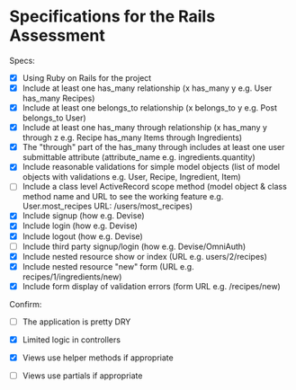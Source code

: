 # Specifications for the Rails Assessment

Specs:  
- [x] Using Ruby on Rails for the project  
- [x] Include at least one has\_many relationship (x has\_many y e.g. User has\_many Recipes)   
- [x] Include at least one belongs\_to relationship (x belongs\_to y e.g. Post belongs\_to User)  
- [x] Include at least one has\_many through relationship (x has\_many y through z e.g. Recipe has\_many Items through Ingredients)  
- [x] The "through" part of the has\_many through includes at least one user submittable attribute (attribute\_name e.g. ingredients.quantity)  
- [x] Include reasonable validations for simple model objects (list of model objects with validations e.g. User, Recipe, Ingredient, Item)  
- [ ] Include a class level ActiveRecord scope method (model object & class method name and URL to see the working feature e.g. User.most_recipes   URL: /users/most_recipes)  
- [x] Include signup (how e.g. Devise)  
- [x] Include login (how e.g. Devise)  
- [x] Include logout (how e.g. Devise)  
- [ ] Include third party signup/login (how e.g. Devise/OmniAuth)  
- [x] Include nested resource show or index (URL e.g. users/2/recipes)  
- [x] Include nested resource "new" form (URL e.g. recipes/1/ingredients/new)  
- [x] Include form display of validation errors (form URL e.g. /recipes/new)  

Confirm:  
- [ ] The application is pretty DRY  
- [x] Limited logic in controllers  
- [x] Views use helper methods if appropriate  
- [ ] Views use partials if appropriate 

